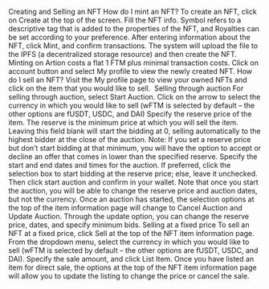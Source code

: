 Creating and Selling an NFT
How do I mint an NFT? 
To create an NFT, click on Create at the top of the screen.
Fill the NFT info. Symbol refers to a descriptive tag that is added to the properties of the NFT, and Royalties can be set according to your preference.
After entering information about the NFT, click Mint, and confirm transactions. The system will upload the file to the IPFS (a decentralized storage resource) and then create the NFT. Minting on Artion costs a flat 1 FTM plus minimal transaction costs.
Click on account button and select My profile to view the newly created NFT.
How do I sell an NFT? 
Visit the My profile page to view your owned NFTs and click on the item that you would like to sell.
​
Selling through auction 
For selling through auction, select Start Auction.
Click on the arrow to select the currency in which you would like to sell (wFTM is selected by default – the other options are fUSDT, USDC, and DAI)
Specify the reserve price of the item. The reserve is the minimum price at which you will sell the item.
Leaving this field blank will start the bidding at 0, selling automatically to the highest bidder at the close of the auction.
Note: If you set a reserve price but don’t start bidding at that minimum, you will have the option to accept or decline an offer that comes in lower than the specified reserve.
Specify the start and end dates and times for the auction.
If preferred, click the selection box to start bidding at the reserve price; else, leave it unchecked. Then click start auction and confirm in your wallet.
Note that once you start the auction, you will be able to change the reserve price and auction dates, but not the currency.
Once an auction has started, the selection options at the top of the item information page will change to Cancel Auction and Update Auction. Through the update option, you can change the reserve price, dates, and specify minimum bids.
Selling at a fixed price 
To sell an NFT at a fixed price, click Sell at the top of the NFT item information page.
From the dropdown menu, select the currency in which you would like to sell (wFTM is selected by default – the other options are fUSDT, USDC, and DAI).
Specify the sale amount, and click List Item.
Once you have listed an item for direct sale, the options at the top of the NFT item information page will allow you to update the listing to change the price or cancel the sale.